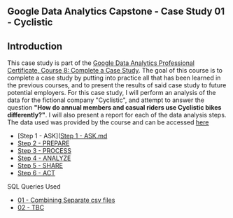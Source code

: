 ## Google Data Analytics Capstone - Case Study 01 - Cyclistic

## Introduction

This case study is part of the [Google Data Analytics Professional Certificate, Course 8: Complete a Case Study](https://www.coursera.org/learn/google-data-analytics-capstone/home/week/2). The goal of this course is to complete a case study by putting into practice all that has been learned in the previous courses, and to present the results of said case study to future potential employers. For this case study, I will perform an analysis of the data for the fictional company "Cyclistic", and attempt to answer the question **"How do annual members and casual riders use Cyclistic bikes differently?"**. I will also present a report for each of the data analysis steps. The data used was provided by the course and can be accessed [here](https://www.coursera.org/api/rest/v1/asset/download/pdf/1XKhm37HS9iPXHfAIEBaRQ?pageStart=&pageEnd=)

* [Step 1 - ASK]([Step 1 - ASK.md](https://github.com/Git-Hubbed/Google-Data-Analytics-Capstone---Case-Study-01---Cyclistic/blob/04c9fc97cd3c6e0ce03fe7c166f7ca9b14d0acda/Step%201%20-%20ASK.md)
* [Step 2 - PREPARE]()
* [Step 3 - PROCESS]()
* [Step 4 - ANALYZE]()
* [Step 5 - SHARE]()
* [Step 6 - ACT]()

SQL Queries Used
* [01 - Combining Separate csv files](https://github.com/Git-Hubbed/Google-Data-Analytics-Capstone---Case-Study-01---Cyclistic/blob/04c9fc97cd3c6e0ce03fe7c166f7ca9b14d0acda/01%20-%20Combining%20Separate%20csv%20files.sql)
* [02 - TBC]()
